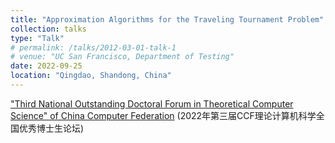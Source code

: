 ```yaml
---
title: "Approximation Algorithms for the Traveling Tournament Problem"
collection: talks
type: "Talk"
# permalink: /talks/2012-03-01-talk-1
# venue: "UC San Francisco, Department of Testing"
date: 2022-09-25
location: "Qingdao, Shandong, China"
---
```


["Third National Outstanding Doctoral Forum in Theoretical Computer Science" of China Computer Federation](https://conf.ccf.org.cn/web/api/m1018471650770948096166286416383.action) (2022年第三届CCF理论计算机科学全国优秀博士生论坛)

